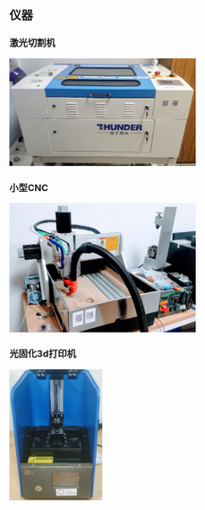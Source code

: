 ---
---
## 仪器
### 激光切割机

<img width="333" src="/image/machine/Lasercutter.jpg">  

### 小型CNC

<img width="333" src="/image/machine/CNC.jpg">  

### 光固化3d打印机

<img width="166" src="/image/machine/lcdprinter.jpg">  


<Vssue :title="$title" />